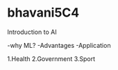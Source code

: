 # bhavani5C4

Introduction to AI

-why ML?
-Advantages
-Application


1.Health
2.Government
3.Sport

